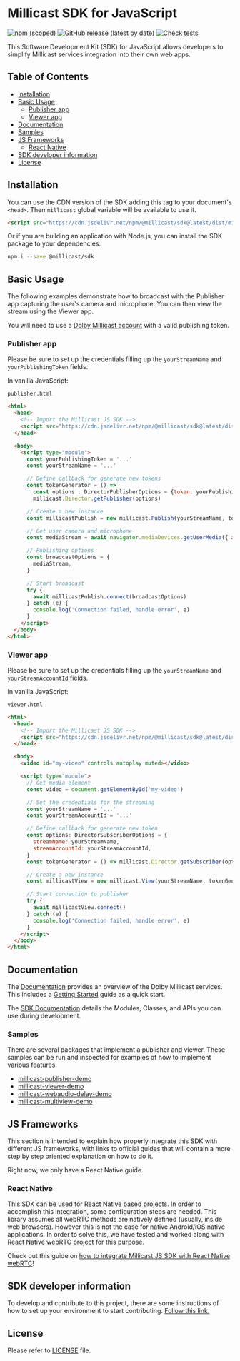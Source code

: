 # Millicast SDK for JavaScript

[![npm (scoped)](https://img.shields.io/npm/v/@millicast/sdk)](https://www.npmjs.com/package/@millicast/sdk)
[![GitHub release (latest by date)](https://img.shields.io/github/v/release/millicast/millicast-sdk)](https://github.com/millicast/millicast-sdk/releases)
[![Check tests](https://github.com/millicast/millicast-sdk/actions/workflows/check-tests.yml/badge.svg?branch=main)](https://github.com/millicast/millicast-sdk/actions/workflows/check-tests.yml)

This Software Development Kit (SDK) for JavaScript allows developers to simplify Millicast services integration into their own web apps.

## Table of Contents

- [Installation](#installation)
- [Basic Usage](#basic-usage)
  - [Publisher app](#publisher-app)
  - [Viewer app](#viewer-app)
- [Documentation](#documentation)
- [Samples](#samples)
- [JS Frameworks](#js-frameworks)
  - [React Native](#react-native)
- [SDK developer information](#sdk-developer-information)
- [License](#license)

## Installation

You can use the CDN version of the SDK adding this tag to your document's `<head>`. Then `millicast` global variable will be available to use it.

```html
<script src="https://cdn.jsdelivr.net/npm/@millicast/sdk@latest/dist/millicast.umd.js"></script>
```

Or if you are building an application with Node.js, you can install the SDK package to your dependencies.

```sh
npm i --save @millicast/sdk
```

## Basic Usage

The following examples demonstrate how to broadcast with the Publisher app capturing the user's camera and microphone. You can then view the stream using the Viewer app.

You will need to use a [Dolby Millicast account](https://streaming.dolby.io/) with a valid publishing token.

### Publisher app

Please be sure to set up the credentials filling up the `yourStreamName` and `yourPublishingToken` fields.

In vanilla JavaScript:

`publisher.html`

```html
<html>
  <head>
    <!-- Import the Millicast JS SDK -->
    <script src="https://cdn.jsdelivr.net/npm/@millicast/sdk@latest/dist/millicast.umd.js"></script>
  </head>

  <body>
    <script type="module">
      const yourPublishingToken = '...'
      const yourStreamName = '...'

      // Define callback for generate new tokens
      const tokenGenerator = () =>
        const options : DirectorPublisherOptions = {token: yourPublishingToken, streamName: yourStreamName}
        millicast.Director.getPublisher(options)

      // Create a new instance
      const millicastPublish = new millicast.Publish(yourStreamName, tokenGenerator)

      // Get user camera and microphone
      const mediaStream = await navigator.mediaDevices.getUserMedia({ audio: true, video: true })

      // Publishing options
      const broadcastOptions = {
        mediaStream,
      }

      // Start broadcast
      try {
        await millicastPublish.connect(broadcastOptions)
      } catch (e) {
        console.log('Connection failed, handle error', e)
      }
    </script>
  </body>
</html>
```

### Viewer app

Please be sure to set up the credentials filling up the `yourStreamName` and `yourStreamAccountId` fields.

In vanilla JavaScript:

`viewer.html`

```html
<html>
  <head>
    <!-- Import the Millicast JS SDK -->
    <script src="https://cdn.jsdelivr.net/npm/@millicast/sdk@latest/dist/millicast.umd.js"></script>
  </head>

  <body>
    <video id="my-video" controls autoplay muted></video>

    <script type="module">
      // Get media element
      const video = document.getElementById('my-video')

      // Set the credentials for the streaming
      const yourStreamName = '...'
      const yourStreamAccountId = '...'

      // Define callback for generate new token
      const options: DirectorSubscriberOptions = {
        streamName: yourStreamName,
        streamAccountId: yourStreamAccountId,
      }
      const tokenGenerator = () => millicast.Director.getSubscriber(options)

      // Create a new instance
      const millicastView = new millicast.View(yourStreamName, tokenGenerator, video)

      // Start connection to publisher
      try {
        await millicastView.connect()
      } catch (e) {
        console.log('Connection failed, handle error', e)
      }
    </script>
  </body>
</html>
```

## Documentation

The [Documentation](https://docs.dolby.io/streaming-apis/docs/introduction-to-streaming-apis) provides an overview of the Dolby Millicast services. This includes a [Getting Started](https://docs.dolby.io/streaming-apis/docs/getting-started) guide as a quick start.

The [SDK Documentation](https://millicast.github.io/millicast-sdk/) details the Modules, Classes, and APIs you can use during development.

### Samples

There are several packages that implement a publisher and viewer. These samples can be run and inspected for examples of how to implement various features.

- [millicast-publisher-demo](https://github.com/millicast/millicast-sdk/tree/main/packages/millicast-publisher-demo#readme)
- [millicast-viewer-demo](https://github.com/millicast/millicast-sdk/tree/main/packages/millicast-viewer-demo#readme)
- [millicast-webaudio-delay-demo](https://github.com/millicast/millicast-sdk/tree/main/packages/millicast-webaudio-delay-demo#readme)
- [millicast-multiview-demo](https://github.com/millicast/millicast-sdk/tree/main/packages/millicast-multiview-demo#readme)

## JS Frameworks

This section is intended to explain how properly integrate this SDK with different JS frameworks, with links to official guides that will contain a more step by step oriented explanation on how to do it.

Right now, we only have a React Native guide.

### React Native

This SDK can be used for React Native based projects. In order to accomplish this integration, some configuration steps are needed. This library assumes all webRTC methods are natively defined (usually, inside web browsers). However this is not the case for native Android/iOS native applications. In order to solve this, we have tested and worked along with [React Native webRTC project](https://github.com/react-native-webrtc/react-native-webrtc) for this purpose.

Check out this guide on [how to integrate Millicast JS SDK with React Native webRTC](https://docs.dolby.io/streaming-apis/docs/rn)!

## SDK developer information

To develop and contribute to this project, there are some instructions of how to set up your environment to start contributing. [Follow this link.](https://github.com/millicast/millicast-sdk/blob/main/CONTRIBUTING.md)

## License

Please refer to [LICENSE](https://github.com/millicast/millicast-sdk/blob/main/LICENSE) file.
